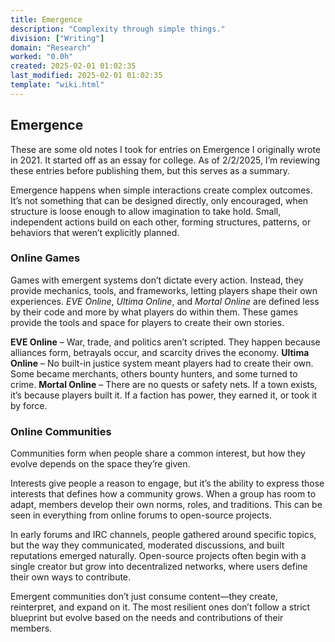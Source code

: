 ```yaml
---
title: Emergence
description: "Complexity through simple things."
division: ["Writing"]
domain: "Research"
worked: "0.0h"
created: 2025-02-01 01:02:35
last_modified: 2025-02-01 01:02:35
template: "wiki.html"
---
```


## Emergence
These are some old notes I took for entries on Emergence I originally wrote in 2021. It started off as an essay for college. As of 2/2/2025, I’m reviewing these entries before publishing them, but this serves as a summary.

Emergence happens when simple interactions create complex outcomes. It’s not something that can be designed directly, only encouraged, when structure is loose enough to allow imagination to take hold. Small, independent actions build on each other, forming structures, patterns, or behaviors that weren’t explicitly planned.

### Online Games
Games with emergent systems don’t dictate every action. Instead, they provide mechanics, tools, and frameworks, letting players shape their own experiences. _EVE Online_, _Ultima Online_, and _Mortal Online_ are defined less by their code and more by what players do within them. These games provide the tools and space for players to create their own stories.

**EVE Online** – War, trade, and politics aren’t scripted. They happen because alliances form, betrayals occur, and scarcity drives the economy.
**Ultima Online** – No built-in justice system meant players had to create their own. Some became merchants, others bounty hunters, and some turned to crime.
**Mortal Online** – There are no quests or safety nets. If a town exists, it’s because players built it. If a faction has power, they earned it, or took it by force.

### Online Communities
Communities form when people share a common interest, but how they evolve depends on the space they’re given.

Interests give people a reason to engage, but it’s the ability to express those interests that defines how a community grows. When a group has room to adapt, members develop their own norms, roles, and traditions. This can be seen in everything from online forums to open-source projects. 

In early forums and IRC channels, people gathered around specific topics, but the way they communicated, moderated discussions, and built reputations emerged naturally.
Open-source projects often begin with a single creator but grow into decentralized networks, where users define their own ways to contribute.

Emergent communities don’t just consume content—they create, reinterpret, and expand on it. The most resilient ones don’t follow a strict blueprint but evolve based on the needs and contributions of their members.
